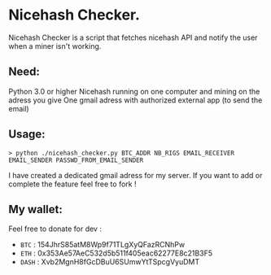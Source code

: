 # Nicehash Checker.

Nicehash Checker is a script that fetches nicehash API and notify the user when a miner isn't working.


## Need:

Python 3.0 or higher
Nicehash running on one computer and mining on the adress you give
One gmail adress with authorized external app (to send the email)


## Usage:

```
> python ./nicehash_checker.py BTC_ADDR NB_RIGS EMAIL_RECEIVER EMAIL_SENDER PASSWD_FROM_EMAIL_SENDER
```

I have created a dedicated gmail adress for my server.
If you want to add or complete the feature feel free to fork !


## My wallet:

Feel free to donate for dev :
- `BTC` : 154JhrS85atM8Wp9f71TLgXyQFazRCNhPw
- `ETH` : 0x353Ae57AeC532d5b511f405eac62277E8c21B3F5
- `DASH` : Xvb2MgnH8fGcDBuU6SUmwYtTSpcgVyuDMT

